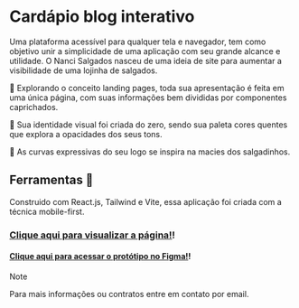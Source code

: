 # Cardápio blog interativo
Uma plataforma acessível para qualquer tela e navegador, tem como objetivo unir a simplicidade de uma aplicação com seu grande alcance e utilidade.
O Nanci Salgados nasceu de uma ideia de site para aumentar a visibilidade de uma lojinha de salgados.

💭 Explorando o conceito landing pages, toda sua apresentação é feita em uma única página, com suas informações bem divididas por componentes caprichados. 

🎨 Sua identidade visual foi criada do zero, sendo sua paleta cores quentes que explora a opacidades dos seus tons. 

🎯 As curvas expressivas do seu logo se inspira na macies dos salgadinhos.

## Ferramentas 🔧
Construido com React.js, Tailwind e Vite, essa aplicação foi criada com a técnica mobile-first.
 


### [Clique aqui para visualizar a página!](https://nanci-salgados.vercel.app/)!
#### [Clique aqui para acessar o protótipo no Figma!](https://www.figma.com/community/file/1360444243873542429/landing-page-food-restaurant-salgados)!




> [!NOTE]
> Para mais informações ou contratos entre em contato por email.
